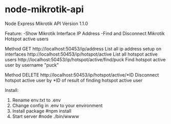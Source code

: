 # node-mikrotik-api

Node Express Mikrotik API
Version 1.1.0

Feature:
-Show Mikrotik Interface IP Address
-Find and Disconnect Mikrotik Hotspot active users

Method GET
http://localhost:50453/ip/address List all ip address setup on interfaces
http://localhost:50453/ip/hotspot/active List all hotspot active users
http://localhost:50453/ip/hotspot/active/find/puck Find hotspot active user by username "puck"

Method DELETE
http://localhost:50453/ip/hotspot/active/*ID Disconnect hotspot active user by *ID of result of finding hotspot active user


Install:
1. Rename env.txt to .env
2. Change config in .env to your environment
3. Install package #npm install
4. Start server  #node ./bin/wwww